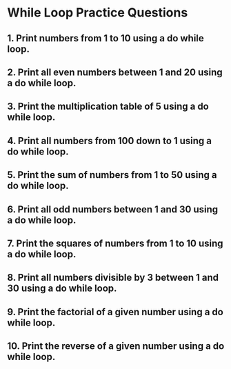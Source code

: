 # While Loop Practice Questions

## 1. Print numbers from 1 to 10 using a do while loop.
## 2. Print all even numbers between 1 and 20 using a do while loop.
## 3. Print the multiplication table of 5 using a do while loop.
## 4. Print all numbers from 100 down to 1 using a do while loop.
## 5. Print the sum of numbers from 1 to 50 using a do while loop.
## 6. Print all odd numbers between 1 and 30 using a do while loop.
## 7. Print the squares of numbers from 1 to 10 using a do while loop.
## 8. Print all numbers divisible by 3 between 1 and 30 using a do while loop.
## 9. Print the factorial of a given number using a do while loop.
## 10. Print the reverse of a given number using a do while loop.